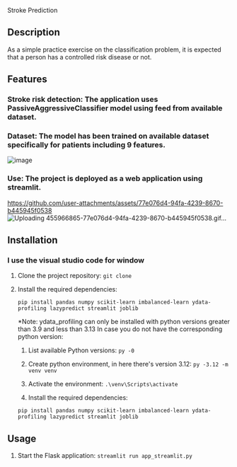 Stroke Prediction

## Description
As a simple practice exercise on the classification problem, it is expected that a person has a controlled risk disease or not.

## Features
### Stroke risk detection: The application uses PassiveAggressiveClassifier model using feed from available dataset.
### Dataset: The model has been trained on available dataset specifically for patients including 9 features.
![image](https://github.com/user-attachments/assets/de2dacae-2cab-4876-8a18-a2cd26924ebf)

### Use: The project is deployed as a web application using streamlit.
https://github.com/user-attachments/assets/77e076d4-94fa-4239-8670-b445945f0538
![Uploading 455966865-77e076d4-94fa-4239-8670-b445945f0538.gif…]()

## Installation
### I use the visual studio code for window
1. Clone the project repository:
 `git clone`
 
2. Install the required dependencies:

   `pip install pandas numpy scikit-learn imbalanced-learn ydata-profiling lazypredict streamlit joblib`
 
   *Note: ydata_profiling can only be installed with python versions greater than 3.9 and less than 3.13
   In case you do not have the corresponding python version:

   1. List available Python versions: `py -0`

   2. Create python environment, in here there's version 3.12: `py -3.12 -m venv venv`
  
   3. Activate the environment:  `.\venv\Scripts\activate`

   4. Install the required dependencies: 

    `pip install pandas numpy scikit-learn imbalanced-learn ydata-profiling lazypredict streamlit joblib`

## Usage
1. Start the Flask application:
 `streamlit run app_streamlit.py`

